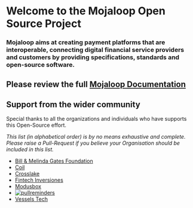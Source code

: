 # Welcome to the Mojaloop Open Source Project

### Mojaloop aims at creating payment platforms that are interoperable, connecting digital financial service providers and customers by providing specifications, standards and open-source software.  

## Please review the full [Mojaloop Documentation](http://mojaloop.io/documentation/)

## Support from the wider community

Special thanks to all the organizations and individuals who have supports this Open-Source effort.

_This list (in alphabetical order) is by no means exhaustive and complete. Please raise a Pull-Request if you believe your Organisation should be included in this list._

- [Bill & Melinda Gates Foundation](https://www.gatesfoundation.org/)
- [Coil](https://coil.com/)
- [Crosslake](https://crosslaketech.com/)
- [Fintech Inversiones](http://www.fintechinversiones.com.py)
- [Modusbox](http://modusbox.com/)
- [![pullreminders](https://pullreminders.com/badge.svg)](https://pullreminders.com?ref=badge)
- [Vessels Tech](https://vesselstech.com/)
